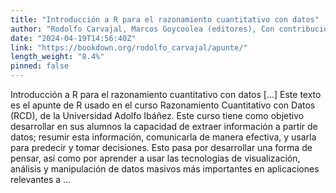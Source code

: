 ```yaml
---
title: "Introducción a R para el razonamiento cuantitativo con datos"
author: "Rodolfo Carvajal, Marcos Goycoolea (editores), Con contribuciones de Ismael Valdivia, y de todo el equipo de profesores del curso Razonamiento Cuantitativo con Datos, Universidad Adolfo Ibáñez."
date: "2024-04-19T14:56:40Z"
link: "https://bookdown.org/rodolfo_carvajal/apunte/"
length_weight: "8.4%"
pinned: false
---
```


Introducción a R para el razonamiento cuantitativo con datos [...] Este texto es el apunte de R usado en el curso Razonamiento Cuantitativo con Datos (RCD), de la Universidad Adolfo Ibáñez. Este curso tiene como objetivo desarrollar en sus alumnos la capacidad de extraer información a partir de datos; resumir esta información, comunicarla de manera efectiva, y usarla para predecir y tomar decisiones. Esto pasa por desarrollar una forma de pensar, así como por aprender a usar las tecnologías de visualización, análisis y manipulación de datos masivos más importantes en aplicaciones relevantes a  ...
